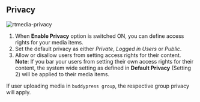 ## Privacy

![rtmedia-privacy](https://cloud.githubusercontent.com/assets/9261540/7979979/72e1ffee-0ac1-11e5-87df-f57f25668801.png)

1. When **Enable Privacy** option is switched ON, you can define access rights for your media items.
2. Set the default privacy as either *Private*, *Logged in Users* or *Public*.
3. Allow or disallow users from setting access rights for their content.
   **Note**: If you bar your users from setting their own access rights for their content, the system wide setting as defined in **Default Privacy** (Setting 2) will be applied to their media items.

If user uploading media in `buddypress group`, the respective group privacy will apply.
